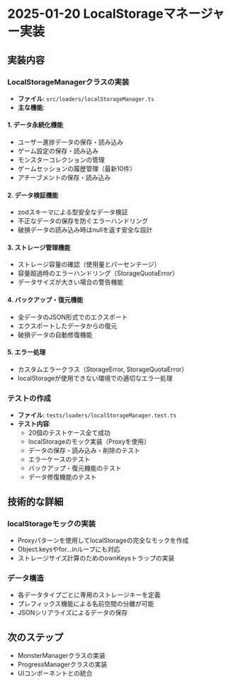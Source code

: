 # 2025-01-20 LocalStorageマネージャー実装

## 実装内容

### LocalStorageManagerクラスの実装
- **ファイル**: `src/loaders/localStorageManager.ts`
- **主な機能**:

#### 1. データ永続化機能
- ユーザー進捗データの保存・読み込み
- ゲーム設定の保存・読み込み
- モンスターコレクションの管理
- ゲームセッションの履歴管理（最新10件）
- アチーブメントの保存・読み込み

#### 2. データ検証機能
- zodスキーマによる型安全なデータ検証
- 不正なデータの保存を防ぐエラーハンドリング
- 破損データの読み込み時はnullを返す安全な設計

#### 3. ストレージ管理機能
- ストレージ容量の確認（使用量とパーセンテージ）
- 容量超過時のエラーハンドリング（StorageQuotaError）
- データサイズが大きい場合の警告機能

#### 4. バックアップ・復元機能
- 全データのJSON形式でのエクスポート
- エクスポートしたデータからの復元
- 破損データの自動修復機能

#### 5. エラー処理
- カスタムエラークラス（StorageError, StorageQuotaError）
- localStorageが使用できない環境での適切なエラー処理

### テストの作成
- **ファイル**: `tests/loaders/localStorageManager.test.ts`
- **テスト内容**:
  - 20個のテストケース全て成功
  - localStorageのモック実装（Proxyを使用）
  - データの保存・読み込み・削除のテスト
  - エラーケースのテスト
  - バックアップ・復元機能のテスト
  - データ修復機能のテスト

## 技術的な詳細

### localStorageモックの実装
- Proxyパターンを使用してlocalStorageの完全なモックを作成
- Object.keysやfor...inループにも対応
- ストレージサイズ計算のためのownKeysトラップの実装

### データ構造
- 各データタイプごとに専用のストレージキーを定義
- プレフィックス機能による名前空間の分離が可能
- JSONシリアライズによるデータの保存

## 次のステップ
- MonsterManagerクラスの実装
- ProgressManagerクラスの実装
- UIコンポーネントとの統合